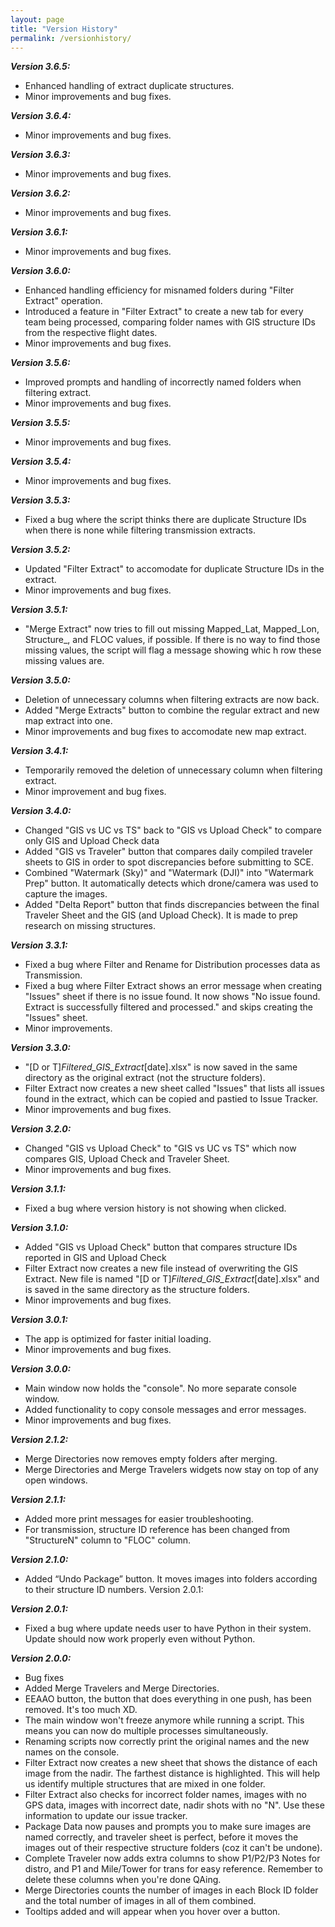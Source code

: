```yaml
---
layout: page
title: "Version History"
permalink: /versionhistory/
---
```


***Version 3.6.5:***
  - Enhanced handling of extract duplicate structures.
  - Minor improvements and bug fixes.

***Version 3.6.4:***
  - Minor improvements and bug fixes.

***Version 3.6.3:***
  - Minor improvements and bug fixes.

***Version 3.6.2:***
  - Minor improvements and bug fixes.

***Version 3.6.1:***
  - Minor improvements and bug fixes.

***Version 3.6.0:***
  - Enhanced handling efficiency for misnamed folders during "Filter Extract" operation.
  - Introduced a feature in "Filter Extract" to create a new tab for every team being processed, comparing folder names with GIS structure IDs from the respective flight dates.
  - Minor improvements and bug fixes.

***Version 3.5.6:***
  - Improved prompts and handling of incorrectly named folders when filtering extract.
  - Minor improvements and bug fixes.

***Version 3.5.5:***
  - Minor improvements and bug fixes.

***Version 3.5.4:***
  - Minor improvements and bug fixes.

***Version 3.5.3:***
  - Fixed a bug where the script thinks there are duplicate Structure IDs when there is none while filtering transmission extracts.

***Version 3.5.2:***
  - Updated "Filter Extract" to accomodate for duplicate Structure IDs in the extract.
  - Minor improvements and bug fixes.

***Version 3.5.1:***
  - "Merge Extract" now tries to fill out missing Mapped_Lat, Mapped_Lon, Structure_, and FLOC values, if possible. If there is no way to find those missing values, the script will flag a message showing whic h row these missing values are.

***Version 3.5.0:***
  - Deletion of unnecessary columns when filtering extracts are now back.
  - Added "Merge Extracts" button to combine the regular extract and new map extract into one.
  - Minor improvements and bug fixes to accomodate new map extract.
  

***Version 3.4.1:***
  - Temporarily removed the deletion of unnecessary column when filtering extract.
  - Minor improvement and bug fixes.

***Version 3.4.0:***
  - Changed "GIS vs UC vs TS" back to "GIS vs Upload Check" to compare only GIS and Upload Check data
  - Added "GIS vs Traveler" button that compares daily compiled traveler sheets to GIS in order to spot discrepancies before submitting to SCE.
  - Combined "Watermark (Sky)" and "Watermark (DJI)" into "Watermark Prep" button. It automatically detects which drone/camera was used to capture the images.
  - Added "Delta Report" button that finds discrepancies between the final Traveler Sheet and the GIS (and Upload Check). It is made to prep research on missing structures.

***Version 3.3.1:***
  - Fixed a bug where Filter and Rename for Distribution processes data as Transmission.
  - Fixed a bug where Filter Extract shows an error message when creating "Issues" sheet if there is no issue found. It now shows "No issue found. Extract is successfully filtered and processed." and skips creating the "Issues" sheet.
  - Minor improvements.

***Version 3.3.0:***
  - "[D or T]_Filtered_GIS_Extract_[date].xlsx" is now saved in the same directory as the original extract (not the structure folders).
  - Filter Extract now creates a new sheet called "Issues" that lists all issues found in the extract, which can be copied and pastied to Issue Tracker.
  - Minor improvements and bug fixes.

***Version 3.2.0:***
  - Changed "GIS vs Upload Check" to "GIS vs UC vs TS" which now compares GIS, Upload Check and Traveler Sheet.
  - Minor improvements and bug fixes.

***Version 3.1.1:***
  - Fixed a bug where version history is not showing when clicked.

***Version 3.1.0:***
  - Added "GIS vs Upload Check" button that compares structure IDs reported in GIS and Upload Check
  - Filter Extract now creates a new file instead of overwriting the GIS Extract. New file is named "[D or T]_Filtered_GIS_Extract_[date].xlsx" and is saved in the same directory as the structure folders.
  - Minor improvements and bug fixes.

***Version 3.0.1:***
  - The app is optimized for faster initial loading.
  - Minor improvements and bug fixes.

***Version 3.0.0:***
  - Main window now holds the "console". No more separate console window.
  - Added functionality to copy console messages and error messages.
  - Minor improvements and bug fixes.

***Version 2.1.2:***
  - Merge Directories now removes empty folders after merging.
  - Merge Directories and Merge Travelers widgets now stay on top of any open windows.

***Version 2.1.1:***
  - Added more print messages for easier troubleshooting.
  - For transmission, structure ID reference has been changed from "StructureN" column to "FLOC" column.

***Version 2.1.0:***
  - Added “Undo Package” button. It moves images into folders according to their structure ID numbers. Version 2.0.1:

***Version 2.0.1:***
  - Fixed a bug where update needs user to have Python in their system. Update should now work properly even without Python.

***Version 2.0.0:***
  - Bug fixes
  - Added Merge Travelers and Merge Directories.
  - EEAAO button, the button that does everything in one push, has been removed. It's too much XD.
  - The main window won't freeze anymore while running a script. This means you can now do multiple processes simultaneously.
  - Renaming scripts now correctly print the original names and the new names on the console.
  - Filter Extract now creates a new sheet that shows the distance of each image from the nadir. The farthest distance is highlighted. This will help us identify multiple structures that are mixed in one folder.
  - Filter Extract also checks for incorrect folder names, images with no GPS data, images with incorrect date, nadir shots with no "N". Use these information to update our issue tracker.
  - Package Data now pauses and prompts you to make sure images are named correctly, and traveler sheet is perfect, before it moves the images out of their respective structure folders (coz it can't be undone).
  - Complete Traveler now adds extra columns to show P1/P2/P3 Notes for distro, and P1 and Mile/Tower for trans for easy reference. Remember to delete these columns when you're done QAing.
  - Merge Directories counts the number of images in each Block ID folder and the total number of images in all of them combined.
  - Tooltips added and will appear when you hover over a button.
